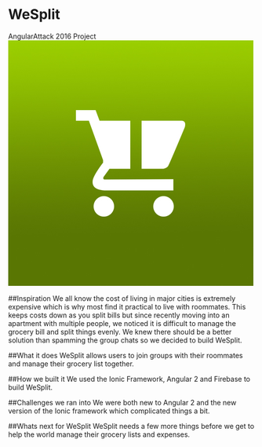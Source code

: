 # WeSplit
AngularAttack 2016 Project
![picture alt](WeSplit/www/img/logo.jpg "WeSplit Logo")

##Inspiration
We all know the cost of living in major cities is extremely expensive which is why most find it practical to live with roommates. This keeps costs down as you split bills but since recently moving into an apartment with multiple people, we noticed it is difficult to manage the grocery bill and split things evenly. We knew there should be a better solution than spamming the group chats so we decided to build WeSplit.

##What it does
WeSplit allows users to join groups with their roommates and manage their grocery list together.

##How we built it
We used the Ionic Framework, Angular 2 and Firebase to build WeSplit. 

##Challenges we ran into
We were both new to Angular 2 and the new version of the Ionic framework which complicated things a bit.

##Whats next for WeSplit
WeSplit needs a few more things before we get to help the world manage their grocery lists and expenses. 